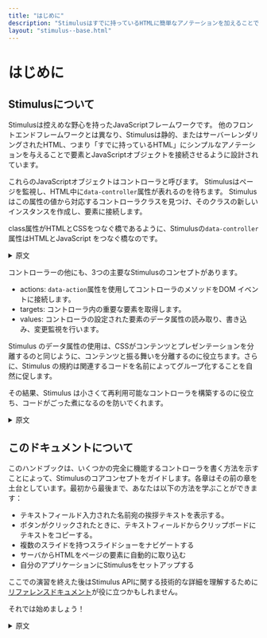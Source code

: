 ```yaml
---
title: "はじめに"
description: "Stimulusはすでに持っているHTMLに簡単なアノテーションを加えることで要素とJavaScriptオブジェクトを接続することができるフレームワークです。"
layout: "stimulus--base.html"
---
```


# はじめに

## Stimulusについて

Stimulusは控えめな野心を持ったJavaScriptフレームワークです。 他のフロントエンドフレームワークとは異なり、Stimulusは静的、またはサーバーレンダリングされたHTML、つまり「すでに持っているHTML」にシンプルなアノテーションを与えることで要素とJavaScriptオブジェクトを接続させるように設計されています。

これらのJavaScriptオブジェクトはコントローラと呼びます。 Stimulusはページを監視し、HTML中に`data-controller`属性が表れるのを待ちます。 Stimulusはこの属性の値から対応するコントローラクラスを見つけ、そのクラスの新しいインスタンスを作成し、要素に接続します。

class属性がHTMLとCSSをつなぐ橋であるように、Stimulusの`data-controller`属性はHTMLとJavaScript をつなぐ橋なのです。

<details>
    <summary>原文</summary>
Stimulus is a JavaScript framework with modest ambitions. Unlike other front-end frameworks, Stimulus is designed to enhance static or server-rendered HTML—the “HTML you already have”—by connecting JavaScript objects to elements on the page using simple annotations.

These JavaScript objects are called controllers, and Stimulus continuously monitors the page waiting for HTML data-controller attributes to appear. For each attribute, Stimulus looks at the attribute’s value to find a corresponding controller class, creates a new instance of that class, and connects it to the element.

You can think of it this way: just like the class attribute is a bridge connecting HTML to CSS, Stimulus’s data-controller attribute is a bridge connecting HTML to JavaScript.
</details>


コントローラーの他にも、3つの主要なStimulusのコンセプトがあります。

* actions: `data-action`属性を使用してコントローラのメソッドをDOM イベントに接続します。
* targets: コントローラ内の重要な要素を取得します。
* values: コントローラの設定された要素のデータ属性の読み取り、書き込み、変更監視を行います。

Stimulus のデータ属性の使用は、CSSがコンテンツとプレゼンテーションを分離するのと同じように、コンテンツと振る舞いを分離するのに役立ちます。さらに、Stimulus の規約は関連するコードを名前によってグループ化することを自然に促します。

その結果、Stimulus は小さくて再利用可能なコントローラを構築するのに役立ち、コードがごった煮になるのを防いでくれます。

<details>
    <summary>原文</summary>

Aside from controllers, the three other major Stimulus concepts are:

actions, which connect controller methods to DOM events using data-action attributes
targets, which locate elements of significance within a controller
values, which read, write, and observe data attributes on the controller’s element
Stimulus’s use of data attributes helps separate content from behavior in the same way CSS separates content from presentation. Further, Stimulus’s conventions naturally encourage you to group related code by name.

In turn, Stimulus helps you build small, reusable controllers, giving you just enough structure to keep your code from devolving into “JavaScript soup.”
</details>

## このドキュメントについて

このハンドブックは、いくつかの完全に機能するコントローラを書く方法を示すことによって、Stimulusのコアコンセプトをガイドします。各章はその前の章を土台としています。最初から最後まで、あなたは以下の方法を学ぶことができます：

* テキストフィールド入力された名前宛の挨拶テキストを表示する。
* ボタンがクリックされたときに、テキストフィールドからクリップボードにテキストをコピーする。
* 複数のスライドを持つスライドショーをナビゲートする
* サーバからHTMLをページの要素に自動的に取り込む
* 自分のアプリケーションにStimulusをセットアップする

ここでの演習を終えた後はStimulus APIに関する技術的な詳細を理解するために<a href="/stimulus/reference/controllers">リファレンスドキュメント</a>が役に立つかもしれません。

それでは始めましょう！

<details>
    <summary>原文</summary>
This handbook will guide you through Stimulus’s core concepts by demonstrating how to write several fully functional controllers. Each chapter builds on the one before it; from start to finish, you’ll learn how to:

print a greeting addressed to the name in a text field
copy text from a text field to the system clipboard when a button is clicked
navigate through a slide show with multiple slides
fetch HTML from the server into an element on the page automatically
set up Stimulus in your own application
Once you’ve completed the exercises here, you may find the reference documentation helpful for understanding technical details about the Stimulus API.

Let’s get started!
</details>
